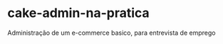 cake-admin-na-pratica
=====================

Administração de um e-commerce basico, para entrevista de emprego